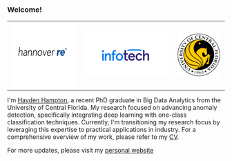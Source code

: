 ### Welcome!

<p align="center" width="100%">
    <table style="border:0px solid white;">
	    <tr style="border: 0px;">
    	    <td>
	    	<img src="https://github.com/haydendhampton/haydendhampton/blob/main/hannoverre_logo.jpg" width="150"/>
	    </td>
            <td style="padding:10px">
            	<img src="https://github.com/haydendhampton/haydendhampton/blob/main/infotech_logo.png" width="200"/>
	    </td>
            <td style="padding:10px">
            	<img src="https://github.com/haydendhampton/haydendhampton/blob/main/ucf_logo.png" width="100"/>
            </td>
        </tr>
    </table>
</p>



I'm [Hayden Hampton](https://haydenhampton.com/), a recent PhD graduate in Big Data Analytics from the University of Central Florida. My research focused on advancing anomaly detection, specifically integrating deep learning with one-class classification techniques. Currently, I'm transitioning my research focus by leveraging this expertise to practical applications in industry. For a comprehensive overview of my work, please refer to my [CV](https://haydenhampton.com/wp-content/uploads/2024/01/Hayden_Hampton_CV.pdf).

For more updates, please visit my [personal website](https://haydenhampton.com/)








<!--




<p  align="center" width="100%">
<img width="20%" src="https://github.com/haydendhampton/haydendhampton/blob/main/hannoverre_logo.jpg" style="display:inline-block;float:left;margin-left:auto;margin-right:auto">

<img width="22.5%" src="https://github.com/haydendhampton/haydendhampton/blob/main/infotech_logo.png" /> 
<img width="12.5%" src="https://github.com/haydendhampton/haydendhampton/blob/main/ucf_logo.png" />
</p>




id="image-table"

<img width="20%" src="https://github.com/haydendhampton/haydendhampton/blob/main/hannoverre_logo.jpg" height="150"/>

&emsp;

|  <br> <br> <img width="20%" src="https://github.com/haydendhampton/haydendhampton/blob/main/hannoverre_logo.jpg"> | <img width="22.5%" src="https://github.com/haydendhampton/haydendhampton/blob/main/infotech_logo.png"> | <img width="12.5%" src="https://github.com/haydendhampton/haydendhampton/blob/main/ucf_logo.png"> |


<p float="center">
<img src="https://github.com/haydendhampton/haydendhampton/blob/main/ucf_logo.png" width="100"/>
&emsp;
<img src="https://github.com/haydendhampton/haydendhampton/blob/main/infotech_logo.png" width="200"/> 
&emsp;
<img src="https://github.com/haydendhampton/haydendhampton/blob/main/hannover_logo.jpg" width="175"/>
</p>


<br clear="left"/>
<p float="left">
  <img src="https://github.com/haydendhampton/haydendhampton/blob/main/ucf_logo.png" width="100">
  <img src="https://github.com/haydendhampton/haydendhampton/blob/main/infotech_logo.png" width="200">
  <img src="https://github.com/haydendhampton/haydendhampton/blob/main/21403.png" align="left" width="150">
</p>
  <img src="https://github.com/haydendhampton/haydendhampton/blob/main/12569.png" width="250", height="50">
<img src="https://github.com/haydendhampton/haydendhampton/blob/main/hannover_logo.jpg" width="175">
height="100"
**haydendhampton/haydendhampton** is a ✨ _special_ ✨ repository because its `README.md` (this file) appears on your GitHub profile.

-->
